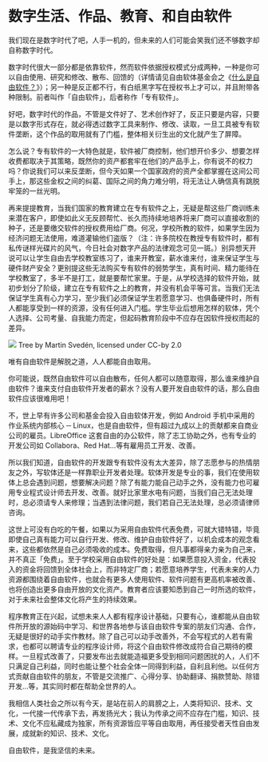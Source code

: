 # 数字生活、作品、教育、和自由软件

我们现在是数字时代了吧，人手一机的，但未来的人们可能会笑我们还不够数字却自称数字时代。

数字时代很大一部分都是依靠软件，然而软件依据授权模式分成两种，一种是你可以自由使用、研究和修改、散布、回馈的（详情请见自由软体基金会之《[什么是自由软件？](https://www.gnu.org/philosophy/free-sw.html "什么是自由软件？")》）；另一种是反正都不行，有白纸黑字写在授权书上才可以，并且附带各种限制。前者叫作「自由软件」，后者称作「专有软件」。

好吧，数字时代的作品，不管是文件好了、艺术创作好了，反正只要是内容，只要是以数字形式存在，就必得透过数字工具来制作、修改、读取，一旦工具被专有软件垄断，这个作品的取用就有了门槛，整体相关衍生出的文化就产生了屏障。

怎么说？专有软件的一大特色就是，软件被厂商控制，他们想开价多少、想要怎样收费都取决于其策略，既然你的资产都套牢在他们的产品手上，你有说不的权力吗？你说我们可以来反垄断，但今天如果一个国家政府的资产全都掌握在这间公司手上，那这些金权之间的纠葛、国际之间的角力难分明，将无法让人确信真有跳脱牢笼的一丝光明。

再来提提教育，当我们国家的教育建立在专有软件之上，无疑是帮这些厂商训练未来潜在客户，即使如此义无反顾帮忙、长久而持续地培养将来厂商可以直接收割的种子，还是要缴交软件的授权费用给厂商。何况，学校所教的软件，如果学生因为经济问题无法使用，难道灌输他们盗版？（注：许多院校在教授专有软件时，都有私传谜样光碟片的风气，今日社会对数字产品的法律观念可见一斑。）别异想天开说可以让学生自由去学校教室练习了，谁来开教室，薪水谁来付，谁来保证学生与硬件财产安全？更别提这些无法购买专有软件的弱势学生，真有时间、精力能待在学校教室了，多半不是打工，就是要帮忙家里。于是，从学校选择的软件开始，就初步划分了阶级，建立在专有软件之上的教育，并没有机会平等可言。当我们无法保证学生真有心力学习，至少我们必须保证学生若愿意学习、也俱备硬件时，所有人都能享受到一样的资源，没有任何进入门槛。学生毕业后想用怎样的软体，凭个人选择、公司考量、自我能力而定，但起码教育阶段中不应存在因软件授权而起的差异。

![](https://raw.githubusercontent.com/devrelme/mirror/master/2018/1003-Tree-Martin-Sveden-CC-by-2.jpg)
Tree by Martin Svedén, licensed under CC-by 2.0


唯有自由软件是解脱之道，人人都能自由取用。

你可能说，既然自由软件可以自由散布，任何人都可以随意取得，那么谁来维护自由软件？谁来支付自由软件开发者的薪水？没有人要开发自由软件的话，那么自由软件应该很难用吧！

不，世上早有许多公司和基金会投入自由软体开发，例如 Android 手机中采用的作业系统内部核心 ─ Linux，也是自由软件，但有超过九成以上的贡献都来自商业公司的雇员。LibreOffice 这套自由的办公软件，除了志工协助之外，也有专业的开发公司如 Collabora、Red Hat…等有雇用员工开发、改善。

所以我们知道，自由软件的开发跟专有软件没有太大差异，除了志愿参与的热情朋友之外，写软体还是一样靠职业开发者处理。软体开发是专业的事，我们在使用软体上总会遇到问题，想要解决问题？除了有能力能自己动手之外，没有能力也可雇用专业程式设计师去开发、改善。就好比家里水电有问题，当我们自己无法处理时，总必须请专人来修理；当遇到法律问题，我们若自己无法处理，总必须请律师咨询。

这世上可没有白吃的午餐，如果以为采用自由软件代表免费，可就大错特错，毕竟即使自己真有能力可以自行开发、修改、维护自由软件好了，以机会成本的观念看来，这些都依然是自己必须吸收的成本。免费取得，但凡事都得亲力亲为自己来，并不真正「免费」。至于学校采用自由软件的好处是：如果愿意投入资金，代表投入的资金将回馈到全体社会上，而非特定厂商；若愿意培养学生，代表未来的人力资源都围绕着自由软件，也就会有更多人使用软件、软件问题有更高机率被改善、也将创造出更多自由开放的文化资产。教育者应该要知悉到自己一时所选的软件，对于未来社会整体文化将产生的持续效果。

程序教育正在兴起，试想未来人人都有程序设计基础，只要有心，谁都能从自由软件所开放的源始码中学习、和世界各地参与该自由软件专案的朋友们沟通、合作，无疑是很好的动手实作教材。除了自己可以动手改善外，不会写程式的人若有需求，也都可以聘请专业的程序设计师，将这个自由软件修改成符合自己期待的模样。一旦程式改善了，只要发布出去就能造福更多受到相同问题困扰的人，人们不只满足自己利益，同时也能让整个社会全体一同得到利益，自利且利他。以任何方式贡献自由软件的朋友，不管是交流推广、心得分享、协助翻译、捐款赞助、除错开发…等，其实同时都在帮助全世界的人。

我相信人类社会之所以有今天，是站在前人的肩膀之上，人类将知识、技术、文化，一代接一代传承下去，再发扬光大；我认为传承之间不应存在门槛，知识、技术、文化不应私藏成为独家，所有资源皆应平等自由取用，再任接受者天性自由发展，成就新的知识、技术、文化。

自由软件，是我坚信的未来。